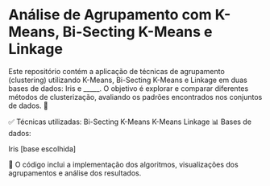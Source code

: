 # Análise de Agrupamento com K-Means, Bi-Secting K-Means e Linkage
Este repositório contém a aplicação de técnicas de agrupamento (clustering) utilizando K-Means, Bi-Secting K-Means e Linkage em duas bases de dados: Iris e _____. O objetivo é explorar e comparar diferentes métodos de clusterização, avaliando os padrões encontrados nos conjuntos de dados. 🚀

✅ Técnicas utilizadas:
Bi-Secting K-Means
K-Means
Linkage
📊 Bases de dados:

Iris
[base escolhida]

🔎 O código inclui a implementação dos algoritmos, visualizações dos agrupamentos e análise dos resultados.

